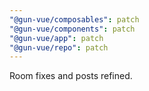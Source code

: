 ```yaml
---
"@gun-vue/composables": patch
"@gun-vue/components": patch
"@gun-vue/app": patch
"@gun-vue/repo": patch
---
```


Room fixes and posts refined.
